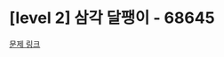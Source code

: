# [level 2] 삼각 달팽이 - 68645

[문제 링크](https://school.programmers.co.kr/learn/courses/30/lessons/68645) 
